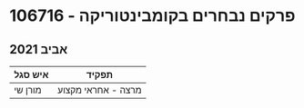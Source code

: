 # 106716 - פרקים נבחרים בקומבינטוריקה

## אביב 2021

| איש סגל | תפקיד |
| ---- | ---- |
| מורן שי | מרצה - אחראי מקצוע |


